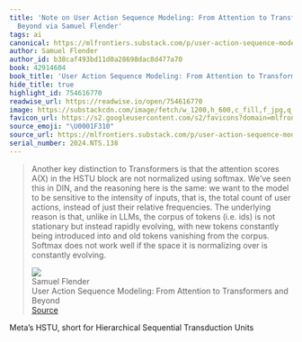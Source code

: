 ```yaml
---
title: 'Note on User Action Sequence Modeling: From Attention to Transformers and
  Beyond via Samuel Flender'
tags: ai
canonical: https://mlfrontiers.substack.com/p/user-action-sequence-modeling-from
author: Samuel Flender
author_id: b38caf493bd11d0a28698dac8d477a70
book: 42914604
book_title: 'User Action Sequence Modeling: From Attention to Transformers and Beyond'
hide_title: true
highlight_id: 754616770
readwise_url: https://readwise.io/open/754616770
image: https://substackcdn.com/image/fetch/w_1200,h_600,c_fill,f_jpg,q_auto:good,fl_progressive:steep,g_auto/https%3A%2F%2Fsubstack-post-media.s3.amazonaws.com%2Fpublic%2Fimages%2F66c18df1-75fc-4807-b2f0-29e821d56eda_1024x1024.webp
favicon_url: https://s2.googleusercontent.com/s2/favicons?domain=mlfrontiers.substack.com
source_emoji: "\U0001F310"
source_url: https://mlfrontiers.substack.com/p/user-action-sequence-modeling-from#:~:text=Another%20key%20distinction,is%20constantly%20evolving.
serial_number: 2024.NTS.138
---
```

> Another key distinction to Transformers is that the attention scores A(X) in the HSTU block are not normalized using softmax. We’ve seen this in DIN, and the reasoning here is the same: we want to the model to be sensitive to the intensity of inputs, that is, the total count of user actions, instead of just their relative frequencies. The underlying reason is that, unlike in LLMs, the corpus of tokens (i.e. ids) is not stationary but instead rapidly evolving, with new tokens constantly being introduced into and old tokens vanishing from the corpus. Softmax does not work well if the space it is normalizing over is constantly evolving.
> <div class="quoteback-footer"><div class="quoteback-avatar"><img class="mini-favicon" src="https://s2.googleusercontent.com/s2/favicons?domain=mlfrontiers.substack.com"></div><div class="quoteback-metadata"><div class="metadata-inner"><span style="display:none">FROM:</span><div aria-label="Samuel Flender" class="quoteback-author"> Samuel Flender</div><div aria-label="User Action Sequence Modeling: From Attention to Transformers and Beyond" class="quoteback-title"> User Action Sequence Modeling: From Attention to Transformers and Beyond</div></div></div><div class="quoteback-backlink"><a target="_blank" aria-label="go to the full text of this quotation" rel="noopener" href="https://mlfrontiers.substack.com/p/user-action-sequence-modeling-from#:~:text=Another%20key%20distinction,is%20constantly%20evolving." class="quoteback-arrow"> Source</a></div></div>

Meta’s HSTU, short for Hierarchical Sequential Transduction Units